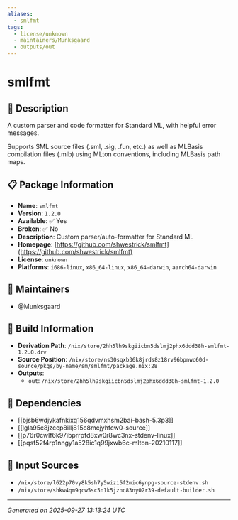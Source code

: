 ```yaml
---
aliases:
  - smlfmt
tags:
  - license/unknown
  - maintainers/Munksgaard
  - outputs/out
---
```


# smlfmt

## 📝 Description

A custom parser and code formatter for Standard ML, with helpful error messages.

Supports SML source files (.sml, .sig, .fun, etc.) as well as MLBasis
compilation files (.mlb) using MLton conventions, including MLBasis path
maps.


## 📋 Package Information

- **Name**: `smlfmt`
- **Version**: `1.2.0`
- **Available**: ✅ Yes
- **Broken**: ✅ No
- **Description**: Custom parser/auto-formatter for Standard ML
- **Homepage**: [https://github.com/shwestrick/smlfmt](https://github.com/shwestrick/smlfmt)
- **License**: `unknown`
- **Platforms**: `i686-linux`, `x86_64-linux`, `x86_64-darwin`, `aarch64-darwin`
## 👥 Maintainers

- @Munksgaard


## 🔧 Build Information

- **Derivation Path**: `/nix/store/2hh5lh9skgiicbn5dslmj2phx6ddd38h-smlfmt-1.2.0.drv`
- **Source Position**: `/nix/store/ns30sqxb36k8jrds8z18rv96bpnwc60d-source/pkgs/by-name/sm/smlfmt/package.nix:28`
- **Outputs**:
  - `out`:  `/nix/store/2hh5lh9skgiicbn5dslmj2phx6ddd38h-smlfmt-1.2.0`

## 🔗 Dependencies

- [[bjsb6wdjykafnkixq156qdvmxhsm2bai-bash-5.3p3]]
- [[lgla95c8jzccp8illj815c8mcjyhfcw0-source]]
- [[p76r0cwlf6k97ibprrpfd8xw0r8wc3nx-stdenv-linux]]
- [[pqsf52f4rp1nngy1a528ic1q99jxwb6c-mlton-20210117]]

## 📁 Input Sources

- `/nix/store/l622p70vy8k5sh7y5wizi5f2mic6ynpg-source-stdenv.sh`
- `/nix/store/shkw4qm9qcw5sc5n1k5jznc83ny02r39-default-builder.sh`

---
*Generated on 2025-09-27 13:13:24 UTC*
